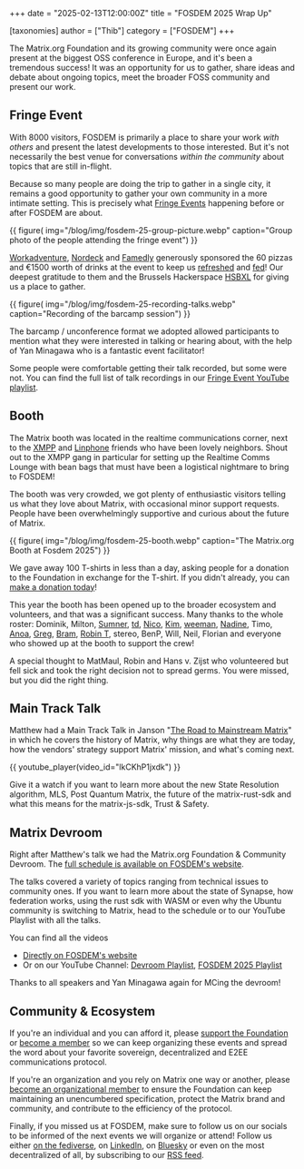 +++
date = "2025-02-13T12:00:00Z"
title = "FOSDEM 2025 Wrap Up"

[taxonomies]
author = ["Thib"]
category = ["FOSDEM"]
+++

The Matrix.org Foundation and its growing community were once again present at the biggest OSS conference in Europe, and it's been a tremendous success! It was an opportunity for us to gather, share ideas and debate about ongoing topics, meet the broader FOSS community and present our work.

## Fringe Event

With 8000 visitors, FOSDEM is primarily a place to share your work *with others* and present the latest developments to those interested. But it's not necessarily the best venue for conversations *within the community* about topics that are still in-flight.

Because so many people are doing the trip to gather in a single city, it remains a good opportunity to gather your own community in a more intimate setting. This is precisely what [Fringe Events](https://fosdem.org/2025/fringe/) happening before or after FOSDEM are about.

{{ figure(
    img="/blog/img/fosdem-25-group-picture.webp"
    caption="Group photo of the people attending the fringe event")
}}

[Workadventure](https://workadventu.re?ref=matrix.org), [Nordeck](https://nordeck.net?ref=matrix.org) and [Famedly](https://www.famedly.com?ref=matrix.org) generously sponsored the 60 pizzas and €1500 worth of drinks at the event to keep us [refreshed](https://mamot.fr/@thibaultamartin/113924167366538711) and [fed](https://mamot.fr/@thibaultamartin/113924626402982834)! Our deepest gratitude to them and the Brussels Hackerspace [HSBXL](https://hsbxl.be/) for giving us a place to gather.

{{ figure(
    img="/blog/img/fosdem-25-recording-talks.webp"
    caption="Recording of the barcamp session")
}}

The barcamp / unconference format we adopted allowed participants to mention what they were interested in talking or hearing about, with the help of Yan Minagawa who is a fantastic event facilitator!

Some people were comfortable getting their talk recorded, but some were not. You can find the full list of talk recordings in our [Fringe Event YouTube playlist](https://www.youtube.com/playlist?list=PLl5dnxRMP1hXKr5m42rBgcFjZ2Ar8vIUb).

## Booth

The Matrix booth was located in the realtime communications corner, next to the [XMPP](https://xmpp.org/) and [Linphone](https://www.linphone.org/en/homepage-linphone/) friends who have been lovely neighbors. Shout out to the XMPP gang in particular for setting up the Realtime Comms Lounge with bean bags that must have been a logistical nightmare to bring to FOSDEM!

The booth was very crowded, we got plenty of enthusiastic visitors telling us what they love about Matrix, with occasional minor support requests. People have been overwhelmingly supportive and curious about the future of Matrix.

{{ figure(
    img="/blog/img/fosdem-25-booth.webp"
    caption="The Matrix.org Booth at Fosdem 2025")
}}

We gave away 100 T-shirts in less than a day, asking people for a donation to the Foundation in exchange for the T-shirt. If you didn't already, you can [make a donation today](http:///support/)!

This year the booth has been opened up to the broader ecosystem and volunteers, and that was a significant success. Many thanks to the whole roster: Dominik, Milton, [Sumner](https://sumnerevans.com/), [td](https://technodisaster.com/), [Nico](https://neko.dev), [Kim](https://matrix.to/#/@kim:sosnowkadub.de), [weeman](https://chaos.social/@weeman), [Nadine](https://www.linkedin.com/in/nadine-minagawa-2183954), Timo, [Anoa](https://matrix.to/#/@andrewm:element.io), [Greg](https://emeraldreverie.org/), [Bram](https://matrix.to/#/@bram:matrix.directory), [Robin T](https://robin.town/), stereo, BenP, Will, Neil, Florian and everyone who showed up at the booth to support the crew!

A special thought to MatMaul, Robin and Hans v. Zijst who volunteered but fell sick and took the right decision not to spread germs. You were missed, but you did the right thing.

## Main Track Talk

Matthew had a Main Track Talk in Janson "[The Road to Mainstream Matrix](https://fosdem.org/2025/schedule/event/fosdem-2025-6274-the-road-to-mainstream-matrix/)" in which he covers the history of Matrix, why things are what they are today, how the vendors' strategy support Matrix' mission, and what's coming next.

{{ youtube_player(video_id="lkCKhP1jxdk") }}

Give it a watch if you want to learn more about the new State Resolution algorithm, MLS, Post Quantum Matrix, the future of the matrix-rust-sdk and what this means for the matrix-js-sdk, Trust & Safety.

## Matrix Devroom

Right after Matthew's talk we had the Matrix.org Foundation & Community Devroom. The [full schedule is available on FOSDEM's website](https://fosdem.org/2025/schedule/track/matrix/).

The talks covered a variety of topics ranging from technical issues to community ones. If you want to learn more about the state of Synapse, how federation works, using the rust sdk with WASM or even why the Ubuntu community is switching to Matrix, head to the schedule or to our YouTube Playlist with all the talks.

You can find all the videos

- [Directly on FOSDEM's website](https://fosdem.org/2025/schedule/track/matrix/)
- Or on our YouTube Channel: [Devroom Playlist](https://www.youtube.com/playlist?list=PLl5dnxRMP1hWWG7TzAvoRLL6jG6wzrhdx), [FOSDEM 2025 Playlist](https://www.youtube.com/playlist?list=PLl5dnxRMP1hWBVT4JEteJCX1yiycW55v9)

Thanks to all speakers and Yan Minagawa again for MCing the devroom!

## Community & Ecosystem

If you're an individual and you can afford it, please [support the Foundation](http:///support) or [become a member](http:///membership) so we can keep organizing these events and spread the word about your favorite sovereign, decentralized and E2EE communications protocol.

If you're an organization and you rely on Matrix one way or another, please [become an organizational member](http:///membership) to ensure the Foundation can keep maintaining an unencumbered specification, protect the Matrix brand and community, and contribute to the efficiency of the protocol.

Finally, if you missed us at FOSDEM, make sure to follow us on our socials to be informed of the next events we will organize or attend! Follow us either [on the fediverse](https://mastodon.matrix.org/@matrix), on [LinkedIn](https://www.linkedin.com/company/matrix-org/), on [Bluesky](https://bsky.app/profile/matrix.org) or even on the most decentralized of all, by subscribing to our [RSS feed](https://matrix.org/atom.xml).  

